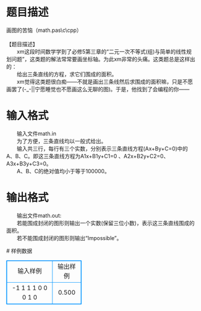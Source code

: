 # 

 
 # 题目描述 
<p>
画图的苦恼（math.pas\c\cpp）<br><br>【题目描述】<br>　　xm这段时间数学学到了必修5第三章的“二元一次不等式(组)与简单的线性规划问题”，这类题的解法常常要画坐标轴。为此xm非常的头痛。这类题总是这样出的：<br>　　给出三条直线的方程，求它们围成的面积。<br>　　xm觉得这类题很白痴——不就是画出三条线然后求围成的面积嘛，只是不愿画罢了(-_-||宁愿睡觉也不愿画这么无聊的图)。于是，他找到了会编程的你——<br></p> 

 
 # 输入格式 
<p>
　　输入文件math.in<br>　　为了方便，三条直线均以一般式给出。<br>　　输入共三行，每行有三个实数，分别表示三条直线方程(Ax+By+C=0)中的A、B、C。即这三条直线方程为A1x+B1y+C1=0 、A2x+B2y+C2=0、 A3x+B3y+C3=0。<br>　　A、B、C的绝对值均小于等于100000。</p> 

 
 # 输出格式 
<p>
　　输出文件math.out:<br>　　若能围成封闭的图形则输出一个实数(保留三位小数)，表示这三条直线围成的面积。<br>　　若不能围成封闭的图形则输出“Impossible”。<br></p> 
# 样例数据
<style>
        table,table tr th, table tr td { border:1px solid #0094ff; }
        table { width: 200px; min-height: 25px; line-height: 25px; text-align: center; border-collapse: collapse;}   
    </style>
<table>
	<tr>
		<td>输入样例</td>
		<td>输出样例</td>
	</tr>
<tr><td>-1 1 1
1 0 0
0 1 0
</td><td>0.500</td></tr></table>
